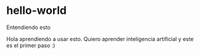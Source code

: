 # hello-world
Entendiendo esto

Hola aprendiendo a usar esto. Quiero aprender inteligencia artificial y este es el primer paso :)
